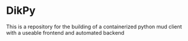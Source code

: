 # DikPy

This is a repository for the building of a containerized python mud client with a useable frontend and automated backend
